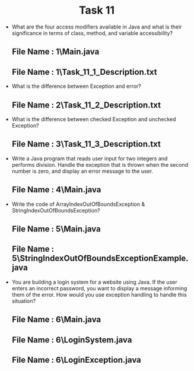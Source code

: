 <h1 align="center">
  Task 11
</h1> 

* What are the four access modifiers available in Java and what is their significance in terms of class, method, and variable accessibility?
  ## File Name : 1\Main.java
  ## File Name : 1\Task_11_1_Description.txt
  
 
* What is the difference between Exception and error? 
  ## File Name : 2\Task_11_2_Description.txt
  
* What is the difference between checked Exception and unchecked Exception? 
  ## File Name : 3\Task_11_3_Description.txt
  
* Write a Java program that reads user input for two integers and performs division. Handle the exception that is thrown when the second number is zero, and display an error message to the user.
  ## File Name : 4\Main.java
   
* Write the code of ArrayIndexOutOfBoundsException & StringIndexOutOfBoundsException?
  ## File Name : 5\Main.java
  ## File Name : 5\StringIndexOutOfBoundsExceptionExample.java
   
* You are building a login system for a website using Java. If the user enters an incorrect password, you want to display a message informing them of the error. How would you use exception handling to handle this situation?
  ## File Name : 6\Main.java
  ## File Name : 6\LoginSystem.java
  ## File Name : 6\LoginException.java
  
  
  
  
  
  
  
